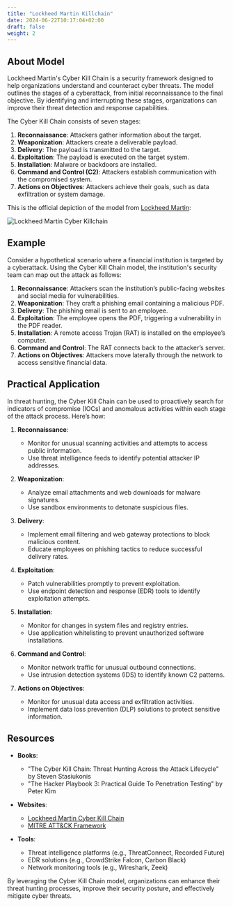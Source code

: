 ```yaml
---
title: "Lockheed Martin Killchain"
date: 2024-06-22T10:17:04+02:00
draft: false
weight: 2
---
```


## About Model

Lockheed Martin's Cyber Kill Chain is a security framework designed to help organizations understand and counteract cyber threats. The model outlines the stages of a cyberattack, from initial reconnaissance to the final objective. By identifying and interrupting these stages, organizations can improve their threat detection and response capabilities.

The Cyber Kill Chain consists of seven stages:

1. **Reconnaissance**: Attackers gather information about the target.
2. **Weaponization**: Attackers create a deliverable payload.
3. **Delivery**: The payload is transmitted to the target.
4. **Exploitation**: The payload is executed on the target system.
5. **Installation**: Malware or backdoors are installed.
6. **Command and Control (C2)**: Attackers establish communication with the compromised system.
7. **Actions on Objectives**: Attackers achieve their goals, such as data exfiltration or system damage.

This is the official depiction of the model from [Lockheed Martin](https://www.lockheedmartin.com/en-us/capabilities/cyber/cyber-kill-chain.html):

![Lockheed Martin Cyber Killchain](/images/THE-CYBER-KILL-CHAIN-body.png.pc-adaptive.1280.medium.png)

## Example

Consider a hypothetical scenario where a financial institution is targeted by a cyberattack. Using the Cyber Kill Chain model, the institution's security team can map out the attack as follows:

1. **Reconnaissance**: Attackers scan the institution’s public-facing websites and social media for vulnerabilities.
2. **Weaponization**: They craft a phishing email containing a malicious PDF.
3. **Delivery**: The phishing email is sent to an employee.
4. **Exploitation**: The employee opens the PDF, triggering a vulnerability in the PDF reader.
5. **Installation**: A remote access Trojan (RAT) is installed on the employee’s computer.
6. **Command and Control**: The RAT connects back to the attacker’s server.
7. **Actions on Objectives**: Attackers move laterally through the network to access sensitive financial data.

## Practical Application

In threat hunting, the Cyber Kill Chain can be used to proactively search for indicators of compromise (IOCs) and anomalous activities within each stage of the attack process. Here’s how:

1. **Reconnaissance**:
   - Monitor for unusual scanning activities and attempts to access public information.
   - Use threat intelligence feeds to identify potential attacker IP addresses.

2. **Weaponization**:
   - Analyze email attachments and web downloads for malware signatures.
   - Use sandbox environments to detonate suspicious files.

3. **Delivery**:
   - Implement email filtering and web gateway protections to block malicious content.
   - Educate employees on phishing tactics to reduce successful delivery rates.

4. **Exploitation**:
   - Patch vulnerabilities promptly to prevent exploitation.
   - Use endpoint detection and response (EDR) tools to identify exploitation attempts.

5. **Installation**:
   - Monitor for changes in system files and registry entries.
   - Use application whitelisting to prevent unauthorized software installations.

6. **Command and Control**:
   - Monitor network traffic for unusual outbound connections.
   - Use intrusion detection systems (IDS) to identify known C2 patterns.

7. **Actions on Objectives**:
   - Monitor for unusual data access and exfiltration activities.
   - Implement data loss prevention (DLP) solutions to protect sensitive information.

## Resources

- **Books**:
  - "The Cyber Kill Chain: Threat Hunting Across the Attack Lifecycle" by Steven Stasiukonis
  - "The Hacker Playbook 3: Practical Guide To Penetration Testing" by Peter Kim

- **Websites**:
  - [Lockheed Martin Cyber Kill Chain](https://www.lockheedmartin.com/en-us/capabilities/cyber/cyber-kill-chain.html)
  - [MITRE ATT&CK Framework](https://attack.mitre.org/)

- **Tools**:
  - Threat intelligence platforms (e.g., ThreatConnect, Recorded Future)
  - EDR solutions (e.g., CrowdStrike Falcon, Carbon Black)
  - Network monitoring tools (e.g., Wireshark, Zeek)

By leveraging the Cyber Kill Chain model, organizations can enhance their threat hunting processes, improve their security posture, and effectively mitigate cyber threats.

